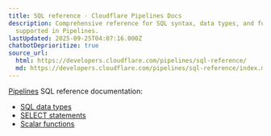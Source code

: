 ```yaml
---
title: SQL reference · Cloudflare Pipelines Docs
description: Comprehensive reference for SQL syntax, data types, and functions
  supported in Pipelines.
lastUpdated: 2025-09-25T04:07:16.000Z
chatbotDeprioritize: true
source_url:
  html: https://developers.cloudflare.com/pipelines/sql-reference/
  md: https://developers.cloudflare.com/pipelines/sql-reference/index.md
---
```


[Pipelines](https://developers.cloudflare.com/pipelines/) SQL reference documentation:

* [SQL data types](https://developers.cloudflare.com/pipelines/sql-reference/sql-data-types/)
* [SELECT statements](https://developers.cloudflare.com/pipelines/sql-reference/select-statements/)
* [Scalar functions](https://developers.cloudflare.com/pipelines/sql-reference/scalar-functions/)
